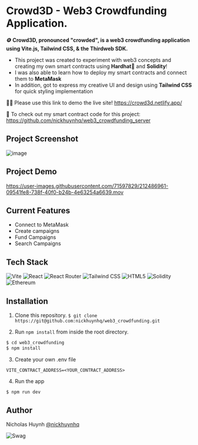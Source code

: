 # Crowd3D - Web3 Crowdfunding Application.

**🪙 Crowd3D, pronounced "crowded", is a web3 crowdfunding application using Vite.js, Tailwind CSS, & the Thirdweb SDK.**

- This project was created to experiment with web3 concepts and creating my own smart contracts using **Hardhat**👷 and **Solidity**! <br>
- I was also able to learn how to deploy my smart contracts and connect them to **MetaMask**<br>
- In addition, got to express my creative UI and design using **Tailwind CSS** for quick styling implementation<br>

👨‍💻 Please use this link to demo the live site!
https://crowd3d.netlify.app/

🤩 To check out my smart contract code for this project: https://github.com/nickhuynhq/web3_crowdfunding_server

## Project Screenshot
![image](https://user-images.githubusercontent.com/71597829/212486951-47b822ed-1280-474b-a299-d1f5a73edaad.png)

## Project Demo
https://user-images.githubusercontent.com/71597829/212486961-09541fe8-738f-40f0-b24b-4e63254a6639.mov


## Current Features
- Connect to MetaMask
- Create campaigns
- Fund Campaigns
- Search Campaigns

## Tech Stack
![Vite](https://img.shields.io/static/v1?style=for-the-badge&message=Vite&color=646CFF&logo=Vite&logoColor=FFFFFF&label=)
![React](https://img.shields.io/static/v1?style=for-the-badge&message=React&color=222222&logo=React&logoColor=61DAFB&label=)
![React Router](https://img.shields.io/static/v1?style=for-the-badge&message=React+Router&color=CA4245&logo=React+Router&logoColor=FFFFFF&label=)
![Tailwind CSS](https://img.shields.io/static/v1?style=for-the-badge&message=Tailwind+CSS&color=222222&logo=Tailwind+CSS&logoColor=06B6D4&label=)
![HTML5](https://img.shields.io/badge/HTML5-E34F26?style=for-the-badge&logo=html5&logoColor=white)
![Solidity](https://img.shields.io/static/v1?style=for-the-badge&message=Solidity&color=363636&logo=Solidity&logoColor=FFFFFF&label=)
![Ethereum](https://img.shields.io/static/v1?style=for-the-badge&message=Ethereum&color=3C3C3D&logo=Ethereum&logoColor=FFFFFF&label=)

## Installation

1. Clone this repository.
```$ git clone https://git@github.com:nickhuynhq/web3_crowdfunding.git```


2. Run `npm install` from inside the root directory.
```bash
$ cd web3_crowdfunding
$ npm install
```

3. Create your own .env file
```
VITE_CONTRACT_ADDRESS=<YOUR_CONTRACT_ADDRESS>
```

4. Run the app

```bash
$ npm run dev
```


## Author

Nicholas Huynh [@nickhuynhq](https://github.com/nickhuynhq)

![Swag](http://ForTheBadge.com/images/badges/built-with-swag.svg)
